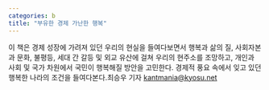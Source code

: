 ```yaml
---
categories: b
title: "부유한 경제 가난한 행복"
---
```

이 책은 경제 성장에 가려져 있던 우리의 현실을 들여다보면서 행복과 삶의 질, 사회자본과 문화, 불평등, 세대 간 갈등 및 외교 유산에 걸쳐 우리의 현주소를 조망하고, 개인과 사회 및 국가 차원에서 국민이 행복해질 방안을 고민한다. 경제적 풍요 속에서 잊고 있던 행복한 나라의 조건을 들여다본다.최승우 기자 kantmania@kyosu.net